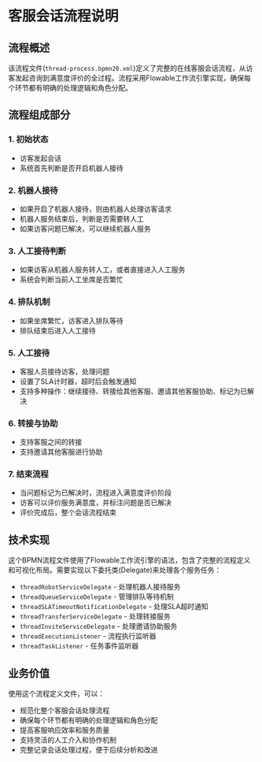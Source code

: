 # 客服会话流程说明

## 流程概述

该流程文件(`thread-process.bpmn20.xml`)定义了完整的在线客服会话流程，从访客发起咨询到满意度评价的全过程。流程采用Flowable工作流引擎实现，确保每个环节都有明确的处理逻辑和角色分配。

## 流程组成部分

### 1. 初始状态

- 访客发起会话
- 系统首先判断是否开启机器人接待

### 2. 机器人接待

- 如果开启了机器人接待，则由机器人处理访客请求
- 机器人服务结束后，判断是否需要转人工
- 如果访客问题已解决，可以继续机器人服务

### 3. 人工接待判断

- 如果访客从机器人服务转人工，或者直接进入人工服务
- 系统会判断当前人工坐席是否繁忙

### 4. 排队机制

- 如果坐席繁忙，访客进入排队等待
- 排队结束后进入人工接待

### 5. 人工接待

- 客服人员接待访客，处理问题
- 设置了SLA计时器，超时后会触发通知
- 支持多种操作：继续接待、转接给其他客服、邀请其他客服协助、标记为已解决

### 6. 转接与协助

- 支持客服之间的转接
- 支持邀请其他客服进行协助

### 7. 结束流程

- 当问题标记为已解决时，流程进入满意度评价阶段
- 访客可以评价服务满意度，并标注问题是否已解决
- 评价完成后，整个会话流程结束

## 技术实现

这个BPMN流程文件使用了Flowable工作流引擎的语法，包含了完整的流程定义和可视化布局。需要实现以下委托类(Delegate)来处理各个服务任务：

- `threadRobotServiceDelegate` - 处理机器人接待服务
- `threadQueueServiceDelegate` - 管理排队等待机制
- `threadSLATimeoutNotificationDelegate` - 处理SLA超时通知
- `threadTransferServiceDelegate` - 处理转接服务
- `threadInviteServiceDelegate` - 处理邀请协助服务
- `threadExecutionListener` - 流程执行监听器
- `threadTaskListener` - 任务事件监听器

## 业务价值

使用这个流程定义文件，可以：

- 规范化整个客服会话处理流程
- 确保每个环节都有明确的处理逻辑和角色分配
- 提高客服响应效率和服务质量
- 支持灵活的人工介入和协作机制
- 完整记录会话处理过程，便于后续分析和改进
